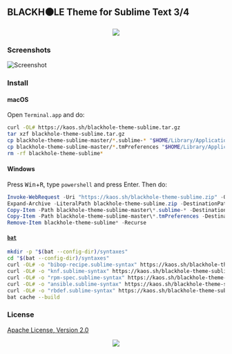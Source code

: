 ## BLACKH⚫LE Theme for Sublime Text 3/4

<p align="center"><a href="#readme"><img src="https://gh.kaos.st/blackhole.jpg"/></a></p>

### Screenshots

![Screenshot](https://gh.kaos.st/blackhole-sublime.png)

### Install

#### macOS

Open `Terminal.app` and do:

```bash
curl -OL# https://kaos.sh/blackhole-theme-sublime.tar.gz
tar xzf blackhole-theme-sublime.tar.gz
cp blackhole-theme-sublime-master/*.sublime-* "$HOME/Library/Application Support/Sublime Text/Packages/User/"
cp blackhole-theme-sublime-master/*.tmPreferences "$HOME/Library/Application Support/Sublime Text/Packages/User/"
rm -rf blackhole-theme-sublime*
```

#### Windows

Press <kbd>Win</kbd>+<kbd>R</kbd>, type `powershell` and press Enter. Then do:

```powershell
Invoke-WebRequest -Uri "https://kaos.sh/blackhole-theme-sublime.zip" -OutFile blackhole-theme-sublime.zip
Expand-Archive -LiteralPath blackhole-theme-sublime.zip -DestinationPath .
Copy-Item -Path blackhole-theme-sublime-master\*.sublime-* -Destination "$HOME\AppData\Roaming\Sublime Text\Packages\User\"
Copy-Item -Path blackhole-theme-sublime-master\*.tmPreferences -Destination "$HOME\AppData\Roaming\Sublime Text\Packages\User\"
Remove-Item blackhole-theme-sublime* -Recurse
```

#### [`bat`](https://github.com/sharkdp/bat)

```bash
mkdir -p "$(bat --config-dir)/syntaxes"
cd "$(bat --config-dir)/syntaxes"
curl -OL# -o "bibop-recipe.sublime-syntax" https://kaos.sh/blackhole-theme-sublime/bibop-recipe.sublime-syntax
curl -OL# -o "knf.sublime-syntax" https://kaos.sh/blackhole-theme-sublime/knf.sublime-syntax
curl -OL# -o "rpm-spec.sublime-syntax" https://kaos.sh/blackhole-theme-sublime/rpm-spec.sublime-syntax
curl -OL# -o "ansible.sublime-syntax" https://kaos.sh/blackhole-theme-sublime/ansible.sublime-syntax
curl -OL# -o "rbdef.sublime-syntax" https://kaos.sh/blackhole-theme-sublime/rbdef.sublime-syntax
bat cache --build
```

### License

[Apache License, Version 2.0](https://www.apache.org/licenses/LICENSE-2.0)

<p align="center"><a href="https://essentialkaos.com"><img src="https://gh.kaos.st/ekgh.svg"/></a></p>
